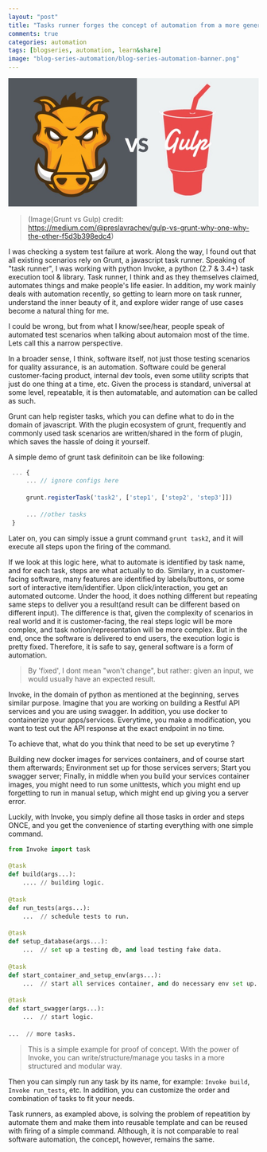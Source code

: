 ```yaml
---
layout: "post"
title: "Tasks runner forges the concept of automation from a more generalized perspective"
comments: true
categories: automation
tags: [blogseries, automation, learn&share]
image: "blog-series-automation/blog-series-automation-banner.png" 
---
```

![grunt-vs-gulp](/assets/img/blog-series-automation/grunt-vs-gulp-banner.jpeg)
>(Image(Grunt vs Gulp) credit: https://medium.com/@preslavrachev/gulp-vs-grunt-why-one-why-the-other-f5d3b398edc4)
  
I was checking a system test failure at work. Along the way, I found out that all existing scenarios rely on Grunt, a javascript task runner. Speaking of "task runner", I was working with python Invoke, a python (2.7 & 3.4+) task execution tool & library. Task runner, I think and as they themselves claimed, automates things and make people's life easier. In addition, my work mainly deals with automation recently, so getting to learn more on task runner, understand the inner
beauty of it, and explore wider range of use cases become a natural thing for me.  
  
I could be wrong, but from what I know/see/hear, people speak of automated test scenarios when talking about automaion most of the time. Lets call this a narrow perspective.  
  
In a broader sense, I think, software itself, not just those testing scenarios for quality assurance, is an automation. Software could be general customer-facing product, internal dev tools, even some utility scripts that just do one thing at a time, etc. Given the process is standard, universal at some level, repeatable, it is then automatable, and automation can be called as such.  
  
Grunt can help register tasks, which you can define what to do in the domain of javascript. With the plugin ecosystem of grunt, frequently and commonly used task scenarios are written/shared in the form of plugin, which saves the hassle of doing it yourself.  
  
A simple demo of grunt task definitoin can be like following:   
```javascript
 ... {    
     ... // ignore configs here
     
     grunt.registerTask('task2', ['step1', ['step2', 'step3']])

     ... //other tasks
 }
```
  
Later on, you can simply issue a grunt command `grunt task2`, and it will execute all steps upon the firing of the command.  
  
If we look at this logic here, what to automate is identified by task name, and for each task, steps are what actually to do. Similary, in a customer-facing software, many features are identified by labels/buttons, or some sort of interactive item/identifier. Upon click/interaction, you get an automated outcome. Under the hood, it does nothing different but repeating same steps to deliver you a result(and result can be different based on different input). The difference is that, given the complexity of scenarios in real world and it is
customer-facing, the real steps logic will be more complex, and task notion/representation will be more complex. But in the end, once the software is delivered to end users, the execution logic is pretty fixed. Therefore, it is safe to say, general software is a form of automation.  
> By 'fixed', I dont mean "won't change", but rather: given an input, we would usually have an expected result.
  
Invoke, in the domain of python as mentioned at the beginning, serves similar purpose. Imagine that you are working on building a Restful API services and you are using swagger. In addition, you use docker to containerize your apps/services. Everytime, you make a modification, you want to test out the API response at the exact endpoint in no time.  
  
To achieve that, what do you think that need to be set up everytime ?  
  
Building new docker images for services containers, and of course start them afterwards; Environment set up for those services servers; Start you swagger server; Finally, in middle when you build your services container images, you might need to run some unittests, which you might end up forgetting to run in manual setup, which might end up giving you a server error.  
  
Luckily, with Invoke, you simply define all those tasks in order and steps ONCE, and you get the convenience of starting everything with one simple command.  
  
```python
from Invoke import task

@task
def build(args...):
    .... // building logic.

@task
def run_tests(args...):
    ...  // schedule tests to run.

@task
def setup_database(args...):
    ...  // set up a testing db, and load testing fake data.

@task
def start_container_and_setup_env(args...):
    ...  // start all services container, and do necessary env set up.

@task
def start_swagger(args...):
    ...  // start logic.

...  // more tasks.

```
> This is a simple example for proof of concept. With the power of Invoke, you can write/structure/manage you tasks in a more structured and modular way.
  
Then you can simply run any task by its name, for example: `Invoke build`, `Invoke run_tests`, etc. In addition, you can customize the order and combination of tasks to fit your needs.
  
Task runners, as exampled above, is solving the problem of repeatition by automate them and make them into reusable template and can be reused with firing of a simple command. Although, it is not comparable to real software automation, the concept, however, remains the same.

